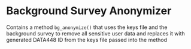 # Background Survey Anonymizer

Contains a method `bg_anonymize()` that uses the keys file and the background survey to remove all sensitive user data
and replaces it with generated DATA448 ID from the keys file passed into the method 
